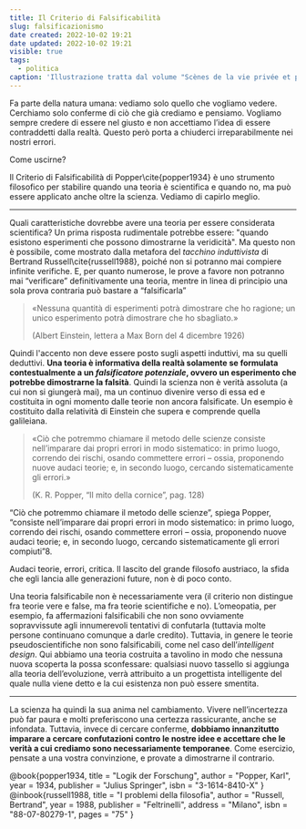 ```yaml
---
title: Il Criterio di Falsificabilità
slug: falsificazionismo
date created: 2022-10-02 19:21
date updated: 2022-10-02 19:21
visible: true
tags:
  - politica
caption: 'Illustrazione tratta dal volume "Scènes de la vie privée et publique des animaux" a cura di Pierre Jules Hetzel pubblicato a Parigi fra il 1840 e il 1842'
---
```


Fa parte della natura umana: vediamo solo quello che vogliamo vedere. Cerchiamo solo conferme di ciò che già crediamo e pensiamo. Vogliamo sempre credere di essere nel giusto e non accettiamo l’idea di essere contraddetti dalla realtà. Questo però porta a chiuderci irreparabilmente nei nostri errori.

Come uscirne?

Il Criterio di Falsificabilità di Popper\cite{popper1934} è uno strumento filosofico per stabilire quando una teoria è scientifica e quando no, ma può essere applicato anche oltre la scienza. Vediamo di capirlo meglio.

---

Quali caratteristiche dovrebbe avere una teoria per essere considerata scientifica? Un prima risposta rudimentale potrebbe essere: "quando esistono esperimenti che possono dimostrarne la veridicità". Ma questo non è possibile, come mostrato dalla metafora del _tacchino induttivista_ di Bertrand Russell\cite{russell1988}, poiché non si potranno mai compiere infinite verifiche. E, per quanto numerose, le prove a favore non potranno mai “verificare” definitivamente una teoria, mentre in linea di principio una sola prova contraria può bastare a “falsificarla”

<div class="epigraph">
    <blockquote>
        <p>«Nessuna quantità di esperimenti potrà dimostrare che ho ragione; un unico esperimento potrà dimostrare che ho sbagliato.»</p>
        <footer>(Albert Einstein, lettera a Max Born del 4 dicembre 1926)</footer>
    </blockquote>
</div>

Quindi l'accento non deve essere posto sugli aspetti induttivi, ma su quelli deduttivi. **Una teoria è informativa della realtà solamente se formulata contestualmente a un _falsificatore potenziale_, ovvero un esperimento che potrebbe dimostrarne la falsità**. Quindi la scienza non è verità assoluta (a cui non si giungerà mai), ma un continuo divenire verso di essa ed e costituita in ogni momento dalle teorie non ancora falsificate. Un esempio è costituito dalla relatività di Einstein che supera e comprende quella galileiana.

<div class="epigraph">
    <blockquote>
        <p>«Ciò che potremmo chiamare il metodo delle scienze consiste nell’imparare dai propri errori in modo sistematico: in primo luogo, correndo dei rischi, osando commettere errori – ossia, proponendo nuove audaci teorie; e, in secondo luogo, cercando sistematicamente gli errori.»</p>
        <footer>(K. R. Popper, “Il mito della cornice”, pag. 128)</footer>
    </blockquote>
</div>

“Ciò che potremmo chiamare il metodo delle scienze”, spiega Popper, “consiste nell’imparare dai propri errori in modo sistematico: in primo luogo, correndo dei rischi, osando commettere errori – ossia, proponendo nuove audaci teorie; e, in secondo luogo, cercando sistematicamente gli errori compiuti”8.

Audaci teorie, errori, critica. Il lascito del grande filosofo austriaco, la sfida che egli lancia alle generazioni future, non è di poco conto.

Una teoria falsificabile non è necessariamente vera (il criterio non distingue fra teorie vere e false, ma fra teorie scientifiche e no). L’omeopatia, per esempio, fa affermazioni falsificabili che non sono ovviamente sopravvissute agli innumerevoli tentativi di confutarla (tuttavia molte persone continuano comunque a darle credito). Tuttavia, in genere le teorie pseudoscientifiche non sono falsificabili, come nel caso dell’_intelligent design_. Qui abbiamo una teoria costruita a tavolino in modo che nessuna nuova scoperta la possa sconfessare: qualsiasi nuovo tassello si aggiunga alla teoria dell’evoluzione, verrà attribuito a un progettista intelligente del quale nulla viene detto e la cui esistenza non può essere smentita.

---

La scienza ha quindi la sua anima nel cambiamento. Vivere nell’incertezza può far paura e molti preferiscono una certezza rassicurante, anche se infondata. Tuttavia, invece di cercare conferme, **dobbiamo innanzitutto imparare a cercare confutazioni contro le nostre idee e accettare che le verità a cui crediamo sono necessariamente temporanee**. Come esercizio, pensate a una vostra convinzione, e provate a dimostrarne il contrario.

<bibliography>
@book{popper1934,
  title     = "Logik der Forschung",
  author    = "Popper, Karl",
  year      = 1934,
  publisher = "Julius Springer",
  isbn      = "3-1614-8410-X"
}
@inbook{russell1988,
  title     = "I problemi della filosofia",
  author    = "Russell, Bertrand",
  year      = 1988,
  publisher = "Feltrinelli",
  address   = "Milano",
  isbn      = "88-07-80279-1",
  pages     = "75"
}
</bibliography>
